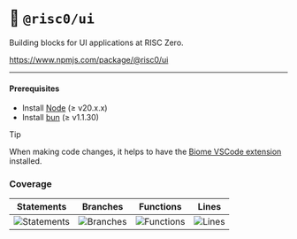 # 🎨 `@risc0/ui`

Building blocks for UI applications at RISC Zero.

https://www.npmjs.com/package/@risc0/ui

---

#### Prerequisites

- Install [Node](https://nodejs.org/en) (≥ v20.x.x)
- Install [bun](https://bun.sh/) (≥ v1.1.30)

> [!TIP]  
> When making code changes, it helps to have the [Biome VSCode extension](https://marketplace.visualstudio.com/items?itemName=biomejs.biome) installed.

### Coverage 

| Statements                  | Branches                | Functions                 | Lines             |
| --------------------------- | ----------------------- | ------------------------- | ----------------- |
| ![Statements](https://img.shields.io/badge/statements-38.25%25-red.svg?style=flat) | ![Branches](https://img.shields.io/badge/branches-80.48%25-yellow.svg?style=flat) | ![Functions](https://img.shields.io/badge/functions-73.46%25-red.svg?style=flat) | ![Lines](https://img.shields.io/badge/lines-38.25%25-red.svg?style=flat) |
